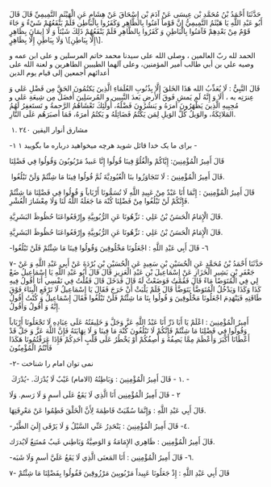 
حَدَّثَنَا أَحْمَدُ بْنُ مُحَمَّدِ بْن عِيسَى عَنْ آدَمَ بْن إِسْحَاقَ عَنْ هِشَامٍ عَنِ الْهَيْثَمِ التَّمِيمِيِّ قَالَ قَالَ أَبُو عَبْدِ اللَّهِ يَا هَيْثَمُ التَّمِيمِيُّ إِنَّ قَوْماً آمَنُوا بِالظَّاهِرِ وَكَفَرُوا بِالْبَاطِن فَلَمْ يَنْفَعُهُمْ شَيْءٌ وَ جَاءَ قَوْمٌ مِنْ بَعْدِهِمْ فَآمَنُوا بِالْبَاطِنِ وَ كَفَرُوا بِالظَّاهِرِ فَلَمْ يَنْفَعُهُمْ ذَلِكَ شَيْئاً وَ لَا إِيمَانَ بِظَاهِرٍ [\إِلَّا بِبَاطِنِ]\ وَلَا بِبَاطِنِ إِلَّا بِظَاهِرٍ.

الحمد لله ربّ العالمين ، وصلى الله على سيدنا محمد خاتم المرسلين و على ابن عمه و وصيه علي بن أبي طالب أمير المؤمنين، وعلى آلهما الطيبين الطاهرين و لعنة الله على أعدائهم أجمعين إلى قيام يوم الدين 

قَالَ النَّبِيُّ : لَا يُعَذِّبُ الله هَذَا الخَلقَ إِلَّا بِذُنُوبِ العُلَمَاءِ الَّذِينَ يَكتُمُونَ الحَقَّ مِن فَضْلِ عَلي وَ عِنرَتِه به ، أَلَا وَ إِنَّهُ لَم يَمشِ فَوقَ الأَرضِ بَعدَ النَّبِيين و المُرسَلِينَ أَفضَلُ مِن شِيعَةِ عَلي و مُحِبِيهِ الَّذِينَ يَظْهَرُونَ أمرَهُ و يَنشُرُونَ فَضْلَهُ، أُولَئِكَ تَعْشَاهُمُ الرَّحمةُ و تَستَغفِرُ لَهُمُ المَلائِكَةُ، والوَيلُ كُلَّ الوَيلِ لِمَن يَكْتُمُ فَضَائِلَهُ و يَكتُمُ أمرَهُ، فَمَا أصبَرَهُم عَلَى النَّارِ.

 ۱. مشارق أنوار اليقين ٢٤٠

-۱ برای ما یک خدا قائل شوید هرچه میخواهید درباره ما بگویید ۱ -

قَالَ أَمِيرُ الْمُؤْمِنِينَ: إِيَّاكُمْ والْغُلُوَّ فِينَا قُولُوا إِنَّا عَبيدٌ مَرْبُوبُونَ وَقُولُوا فِي فَضْلِنَا

 قَالَ أَمِيرُ الْمُؤْمِنِينَ : لَا تَتَجَاوَزُوا بنَا الْعُبُودِيَّةَ ثُمَّ قُولُوا فِينَا مَا شِئْتُمْ وَلَنْ تَبْلُغُوا.
 
 قَالَ أَمِيرُ الْمُؤْمِنِينَ : إِنَّمَا أَنَا عَبْدٌ مِنْ عَبِيدِ اللَّهِ لَا تُسَمُّونَا أَرْبَاباً وَ قُولُوا فِي فَضْلِنَا مَا شِئْتُمْ فَإِنَّكُمْ لَنْ تَبْلُغُوا مِنْ فَضْلِنَا كُنْهَ مَا جَعَلَهُ اللَّهُ لَنَا وَلَا مِعْشَارَ الْعُشْرِ.

قَالَ الْإِمَامُ الْحَسَنُ بْنُ عَلِي : نَزِّهُونَا عَنِ الرُّبُوبِيَّةِ وإِرْفَعُواعَنَا حُظُوظَ البَشَرِيَّةِ.

قَالَ الْإِمَامُ الْحَسَنُ بْنُ عَلِي : نَزِّهُونَا عَنِ الرُّبُوبِيَّةِ وإِرْفَعُواعَنَا حُظُوظَ البَشَرِيَّةِ.

-٦- قَالَ أَبِي عَبْدِ اللَّهِ : اجْعَلُونَا مَخْلُوقِینَ وَقُولُوا فِينَا مَا شِئْتُمْ فَلَنْ تَبْلُغُوا

۷- حَدَّثَنَا أَحْمَدُ بْنُ مُحَمَّدٍ عَنِ الْحُسَيْنِ بْنِ سَعِيدٍ عَنِ الْحُسَيْنِ بْنِ بُرْدَةَ عَنْ أَبِي عَبْدِ اللَّهِ وَ عَنْ جَعْفَرِ بْنِ بَشِيرِ الْخَزَازِ عَنْ إِسْمَاعِيلَ بْنِ عَبْدِ الْعَزِيزِ قَالَ قَالَ أَبُو عَبْدِ اللَّهِ يَا إِسْمَاعِيلُ ضَعْ لِي فِي الْمُتَوَضًا مَاءً قَالَ فَقُمْتُ فَوَضَعْتُ لَهُ قَالَ فَدَخَلَ قَالَ فَقُلْتُ فِي نَفْسِي أَنَا أَقُولُ فِيهِ كَذَا وَكَذَا وَيَدْخُلُ الْمُتَوَضَّأَ يَتَوَضَّأُ قَالَ فَلَمْ يَلْبَثْ أَنْ خَرَجَ فَقَالَ يَا إِسْمَاعِيلُ لَا تَرْفَعِ الْبِنَاءَ فَوْقَ طَاقَتِهِ فَيَنْهَدِمَ اجْعَلُونَا مَخْلُوقِينَ وَ قُولُوا بِنَا مَا شِئْتُمْ فَلَنْ تَبْلُغُوا فَقَالَ إِسْمَاعِيلُ وَ كُنْتُ أَقُولُ إِنَّهُ وَ أَقُولُ وَأَقُولُ.

أَمِيرُ الْمُؤْمِنِينَ : اعْلَمْ يَا أَبَا ذَرِّ أَنَا عَبْدُ اللَّهِ عَزَّ وَجَلَّ وَ خَلِيفَتُهُ عَلَى عِبَادِهِ لَا تَجْعَلُونَا أَرْبَاباً وَقُولُوا فِي فَضْلِنَا مَا شِئْتُمْ فَإِنَّكُمْ لَا تَبْلُغُونَ كُنْهَ مَا فِينَا وَ لَا نِهَايَتَهُ فَإِنَّ اللَّهَ عَزَّ وَ جَلَّ قَدْ أَعْطَانَا أَكْبَرَ وَأَعْظَمَ مِمَّا يَصِفُهُ وَ أَصِفُكُمْ أَوْ يَخْطُرُ عَلَى قَلْبٍ أَحَدِكُمْ فَإِذَا عَرَفْتُمُونَا هَكَذَا فَأَنْتُمُ الْمُؤْمِنُونَ

-۲- نمی توان امام را شناخت

 ١ - قَالَ أَمِيرُ الْمُؤْمِنِينَ : وَبَاطِنُهُ (الامام) غَيْبٌ لَا يُدْرَكَ. -يُدْرَكَ. -

٢ - قَالَ أَمِيرُ الْمُؤْمِنِين أَنَا الَّذِي لَا يَقَعُ عَلَى أسمٍ وَ لَا رَسم. وَلَا

قَالَ أَبِي عَبْدِ اللَّهِ : وَإِنَّمَا سُمِّيَتْ فَاطِمَةَ لِأَنَّ الْخَلْقَ فَطِمُوا عَنْ مَعْرِفَتِهَا.

-٤- قَالَ أَمِيرُ الْمُؤْمِنِينَ : يَنْحَدِرُ عَنِّي السَّيْلُ وَ لَا يَرْقَى إِلَيَ الطَّيْر.

قَالَ أَمِيرُ الْمُؤْمِنِين : ظَاهِري الإِمَامَةُ وَ الوَصِيَّةُ وَبَاطِني غَيبٌ مُمتَنِعٌ لَايُدرَك.

-٦- قَالَ أَمِيرُ الْمُؤْمِنِين : أَنَا المَعنَى الَّذِي لَا يَقَعُ عَلَيَّ أسمٍ وَلَا شَبَه.

۷- قَالَ أَبِي عَبْدِ اللَّهِ : إِذْ جَعَلُونَا عَبِيداً مَرْبُوبِينَ مَرْزُوقِينَ فَقُولُوا بِفَضْلِنَا مَا شِئْتُمْ

